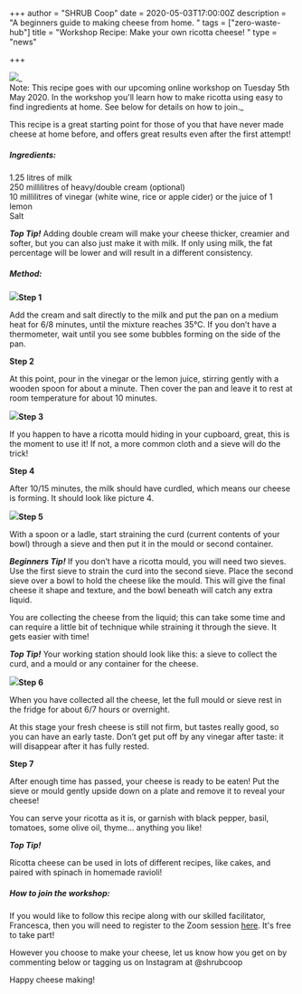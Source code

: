 +++
author = "SHRUB Coop"
date = 2020-05-03T17:00:00Z
description = "A beginners guide to making cheese from home. "
tags = ["zero-waste-hub"]
title = "Workshop Recipe: Make your own ricotta cheese! "
type = "news"

+++
  
![](https://res.cloudinary.com/shrub-co-op/image/upload/v1588526826/shrubcoop.org/media/94274951_4351291771563076_1292443401253289984_o_f4v80r.jpg)_  
Note: This recipe goes with our upcoming online workshop on Tuesday 5th May 2020. In the workshop you'll learn how to make ricotta using easy to find ingredients at home. See below for details on how to join._

This recipe is a great starting point for those of you that have never made cheese at home before, and offers great results even after the first attempt!

##### **Ingredients:**

1\.25 litres of milk  
250 millilitres of heavy/double cream (optional)  
10 millilitres of vinegar (white wine, rice or apple cider) or the juice of 1 lemon  
Salt

**_Top Tip!_** Adding double cream will make your cheese thicker, creamier and softer, but you can also just make it with milk. If only using milk, the fat percentage will be lower and will result in a different consistency.

##### **Method:**

![](https://res.cloudinary.com/shrub-co-op/image/upload/v1588075501/shrubcoop.org/media/Ingredients_wuspcf.png)**Step 1**

Add the cream and salt directly to the milk and put the pan on a medium heat for 6/8 minutes, until the mixture reaches 35°C. If you don’t have a thermometer, wait until you see some bubbles forming on the side of the pan.

**Step 2**

At this point, pour in the vinegar or the lemon juice, stirring gently with a wooden spoon for about a minute. Then cover the pan and leave it to rest at room temperature for about 10 minutes.

![](https://res.cloudinary.com/shrub-co-op/image/upload/v1588075528/shrubcoop.org/media/Ingredients_1_ketuyr.png)**Step 3**

If you happen to have a ricotta mould hiding in your cupboard, great, this is the moment to use it! If not, a more common cloth and a sieve will do the trick!

**Step 4**

After 10/15 minutes, the milk should have curdled, which means our cheese is forming. It should look like picture 4.

![](https://res.cloudinary.com/shrub-co-op/image/upload/v1588075559/shrubcoop.org/media/Ingredients_2_fxs2sd.png)**Step 5**

With a spoon or a ladle, start straining the curd (current contents of your bowl) through a sieve and then put it in the mould or second container.

**_Beginners Tip!_** If you don’t have a ricotta mould, you will need two sieves. Use the first sieve to strain the curd into the second sieve. Place the second sieve over a bowl to hold the cheese like the mould. This will give the final cheese it shape and texture, and the bowl beneath will catch any extra liquid.

You are collecting the cheese from the liquid; this can take some time and can require a little bit of technique while straining it through the sieve. It gets easier with time!

**_Top Tip!_** Your working station should look like this: a sieve to collect the curd, and a mould or any container for the cheese.

![](https://res.cloudinary.com/shrub-co-op/image/upload/v1588075593/shrubcoop.org/media/Ingredients_3_ldnx3q.png)**Step 6**

When you have collected all the cheese, let the full mould or sieve rest in the fridge for about 6/7 hours or overnight.

At this stage your fresh cheese is still not firm, but tastes really good, so you can have an early taste. Don’t get put off by any vinegar after taste: it will disappear after it has fully rested.

**Step 7**

After enough time has passed, your cheese is ready to be eaten! Put the sieve or mould gently upside down on a plate and remove it to reveal your cheese!

You can serve your ricotta as it is, or garnish with black pepper, basil, tomatoes, some olive oil, thyme… anything you like!

**_Top Tip!_**

Ricotta cheese can be used in lots of different recipes, like cakes, and paired with spinach in homemade ravioli!

##### **How to join the workshop:**

If you would like to follow this recipe along with our skilled facilitator, Francesca, then you will need to register to the Zoom session [here](https://us02web.zoom.us/meeting/register/tZAudOyqrzIsGtXiKZmunmKKfKvtP9WU3-4-). It's free to take part!

However you choose to make your cheese, let us know how you get on by commenting below or tagging us on Instagram at @shrubcoop

Happy cheese making!